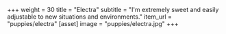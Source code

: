 +++
weight = 30
title = "Electra"
subtitle = "I'm extremely sweet and easily adjustable to new situations and environments."
item_url = "puppies/electra"
[asset]
    image = "puppies/electra.jpg"
+++
